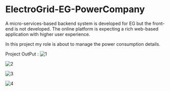 # ElectroGrid-EG-PowerCompany


A micro-services-based backend system is developed for EG but the front-end is not developed. The
online platform is expecting a rich web-based application with higher user experience. 

In this project my role is about to manage the power consumption details.

Project OutPut : 
![1](https://user-images.githubusercontent.com/86149391/168473687-6d14149d-c4ec-4ea5-9548-110a1cba7994.png)

![2](https://user-images.githubusercontent.com/86149391/168473695-618593a0-24b3-48a2-b10a-e12dd63e63b9.png)

![3](https://user-images.githubusercontent.com/86149391/168473700-cab71232-d672-45f5-84f7-b48d62816585.png)

![4](https://user-images.githubusercontent.com/86149391/168473701-07d41da4-e9c2-40af-b172-2fae36aee04e.png)

